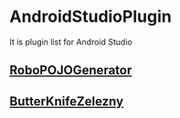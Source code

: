 # AndroidStudioPlugin
It is plugin list for Android Studio

## [RoboPOJOGenerator](https://github.com/robohorse/RoboPOJOGenerator)
## [ButterKnifeZelezny](https://github.com/avast/android-butterknife-zelezny)

